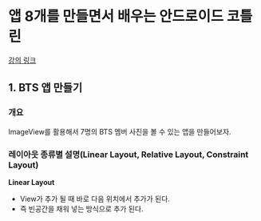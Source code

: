# 앱 8개를 만들면서 배우는 안드로이드 코틀린
[강의 링크]("https://www.inflearn.com/course/%EC%95%88%EB%93%9C%EB%A1%9C%EC%9D%B4%EB%93%9C-%EC%BD%94%ED%8B%80%EB%A6%B0-%EB%AA%A8%EB%B0%94%EC%9D%BC%EC%95%B1/dashboard")

## 1. BTS 앱 만들기
### 개요
ImageView를 활용해서 7명의 BTS 멤버 사진을 볼 수 있는 앱을 만들어보자.

### 레이아웃 종류별 설명(Linear Layout, Relative Layout, Constraint Layout)
**Linear Layout**
* View가 추가 될 때 바로 다음 위치에서 추가가 된다.
* 즉 빈공간을 채워 넣는 방식으로 추가 된다.